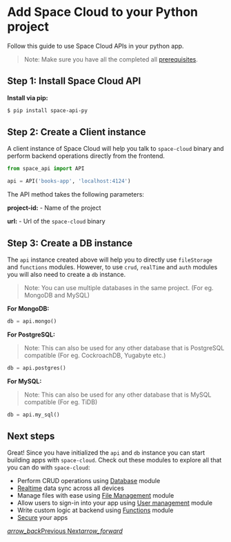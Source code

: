 # Add Space Cloud to your Python project

Follow this guide to use Space Cloud APIs in your python app.

> Note: Make sure you have all the completed all [prerequisites](/docs/getting-started).

## Step 1: Install Space Cloud API
**Install via pip:**
```bash
$ pip install space-api-py
```

## Step 2: Create a Client instance

A client instance of Space Cloud will help you talk to `space-cloud` binary and perform backend operations directly from the frontend.

```python
from space_api import API

api = API('books-app', 'localhost:4124')
```

The API method takes the following parameters:

**project-id:** - Name of the project

**url:** - Url of the `space-cloud` binary


## Step 3: Create a DB instance

The `api` instance created above will help you to directly use `fileStorage` and `functions` modules. However, to use `crud`, `realTime` and `auth` modules you will also need to create a `db` instance.

> Note: You can use multiple databases in the same project. (For eg. MongoDB and MySQL)

**For MongoDB:**
```python
db = api.mongo()
```

**For PostgreSQL:**

> Note: This can also be used for any other database that is PostgreSQL compatible (For eg. CockroachDB, Yugabyte etc.)
```python
db = api.postgres()
```



**For MySQL:**

> Note: This can also be used for any other database that is MySQL compatible (For eg. TiDB)
```python
db = api.my_sql()
```

## Next steps
Great! Since you have initialized the `api` and `db` instance you can start building apps with `space-cloud`. Check out these modules to explore all that you can do with `space-cloud`:
- Perform CRUD operations using [Database](/docs/database/) module
- [Realtime](/docs/realtime/) data sync across all devices
- Manage files with ease using [File Management](/docs/file-storage) module
- Allow users to sign-in into your app using [User management](/docs/user-management) module
- Write custom logic at backend using [Functions](/docs/functions/) module
- [Secure](/docs/security) your apps

<div class="btns-wrapper">
  <a href="/docs/getting-started/" class="waves-effect waves-light btn primary-btn-border btn-small">
    <i class="material-icons btn-with-icon">arrow_back</i>Previous
  </a>
  <a href="/docs/database/" class="waves-effect waves-light btn primary-btn-fill btn-small">
    Next<i class="material-icons btn-with-icon">arrow_forward</i>
  </a>
</div>